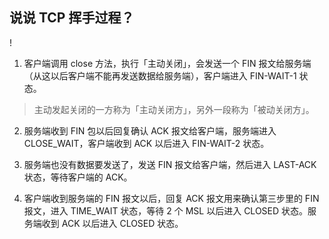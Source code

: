 ## 说说 TCP 挥手过程？

! [](./说说TCP挥手过程.md)

1. 客户端调用 close 方法，执行「主动关闭」，会发送一个 FIN 报文给服务端（从这以后客户端不能再发送数据给服务端），客户端进入 FIN-WAIT-1 状态。

> 主动发起关闭的一方称为「主动关闭方」，另外一段称为「被动关闭方」。

2. 服务端收到 FIN 包以后回复确认 ACK 报文给客户端，服务端进入 CLOSE_WAIT，客户端收到 ACK 以后进入 FIN-WAIT-2 状态。

3. 服务端也没有数据要发送了，发送 FIN 报文给客户端，然后进入 LAST-ACK 状态，等待客户端的 ACK。

4. 客户端收到服务端的 FIN 报文以后，回复 ACK 报文用来确认第三步里的 FIN 报文，进入 TIME_WAIT 状态，等待 2 个 MSL 以后进入 CLOSED 状态。服务端收到 ACK 以后进入 CLOSED 状态。
